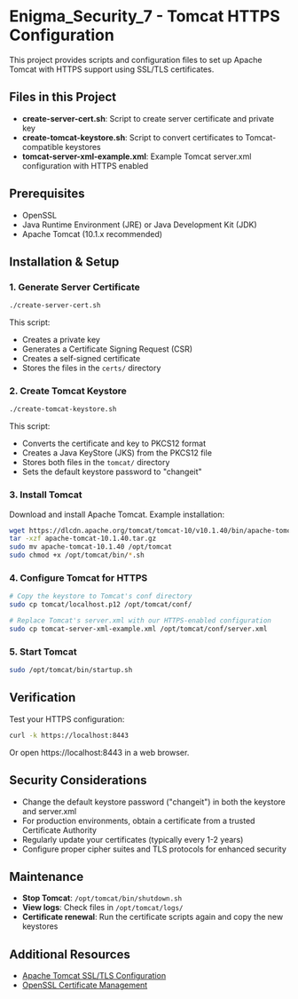 # Enigma_Security_7 - Tomcat HTTPS Configuration

This project provides scripts and configuration files to set up Apache Tomcat with HTTPS support using SSL/TLS certificates.

## Files in this Project

- **create-server-cert.sh**: Script to create server certificate and private key
- **create-tomcat-keystore.sh**: Script to convert certificates to Tomcat-compatible keystores
- **tomcat-server-xml-example.xml**: Example Tomcat server.xml configuration with HTTPS enabled

## Prerequisites

- OpenSSL
- Java Runtime Environment (JRE) or Java Development Kit (JDK)
- Apache Tomcat (10.1.x recommended)

## Installation & Setup

### 1. Generate Server Certificate

```bash
./create-server-cert.sh
```

This script:
- Creates a private key
- Generates a Certificate Signing Request (CSR)
- Creates a self-signed certificate
- Stores the files in the `certs/` directory

### 2. Create Tomcat Keystore

```bash
./create-tomcat-keystore.sh
```

This script:
- Converts the certificate and key to PKCS12 format
- Creates a Java KeyStore (JKS) from the PKCS12 file
- Stores both files in the `tomcat/` directory
- Sets the default keystore password to "changeit"

### 3. Install Tomcat

Download and install Apache Tomcat. Example installation:

```bash
wget https://dlcdn.apache.org/tomcat/tomcat-10/v10.1.40/bin/apache-tomcat-10.1.40.tar.gz
tar -xzf apache-tomcat-10.1.40.tar.gz
sudo mv apache-tomcat-10.1.40 /opt/tomcat
sudo chmod +x /opt/tomcat/bin/*.sh
```

### 4. Configure Tomcat for HTTPS

```bash
# Copy the keystore to Tomcat's conf directory
sudo cp tomcat/localhost.p12 /opt/tomcat/conf/

# Replace Tomcat's server.xml with our HTTPS-enabled configuration
sudo cp tomcat-server-xml-example.xml /opt/tomcat/conf/server.xml
```

### 5. Start Tomcat

```bash
sudo /opt/tomcat/bin/startup.sh
```

## Verification

Test your HTTPS configuration:

```bash
curl -k https://localhost:8443
```

Or open https://localhost:8443 in a web browser.

## Security Considerations

- Change the default keystore password ("changeit") in both the keystore and server.xml
- For production environments, obtain a certificate from a trusted Certificate Authority
- Regularly update your certificates (typically every 1-2 years)
- Configure proper cipher suites and TLS protocols for enhanced security

## Maintenance

- **Stop Tomcat**: `/opt/tomcat/bin/shutdown.sh`
- **View logs**: Check files in `/opt/tomcat/logs/`
- **Certificate renewal**: Run the certificate scripts again and copy the new keystores

## Additional Resources

- [Apache Tomcat SSL/TLS Configuration](https://tomcat.apache.org/tomcat-10.1-doc/ssl-howto.html)
- [OpenSSL Certificate Management](https://www.openssl.org/docs/man1.1.1/man1/openssl.html)